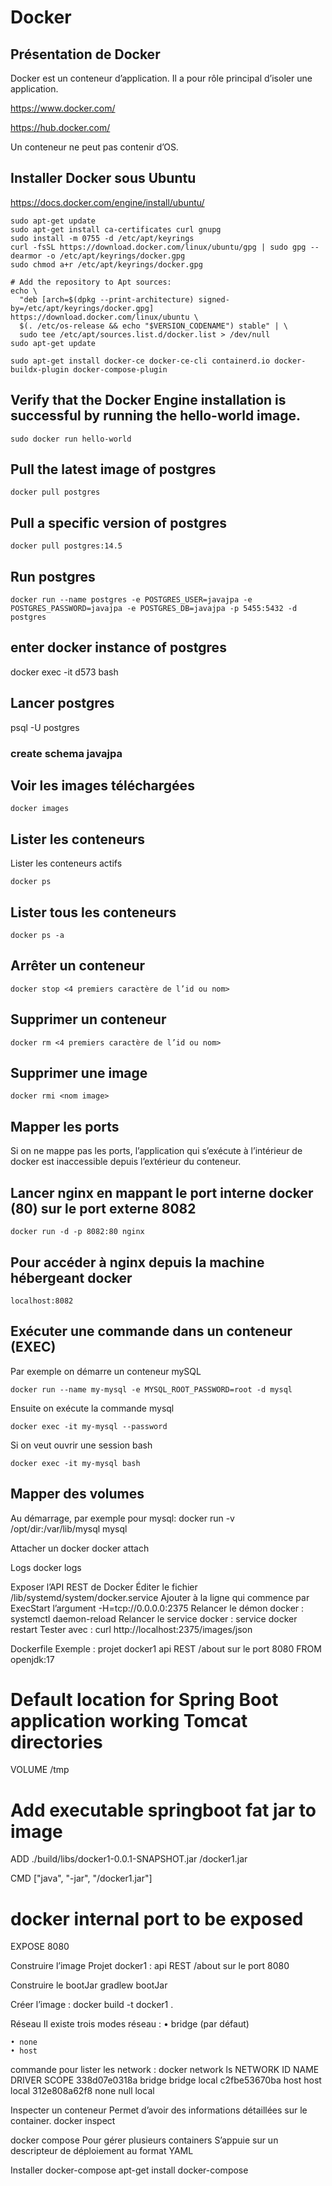 # Docker

## Présentation de Docker
Docker est un conteneur d’application. Il a pour rôle principal d’isoler une application.

https://www.docker.com/

https://hub.docker.com/

Un conteneur ne peut pas contenir d’OS.


## Installer Docker sous Ubuntu
https://docs.docker.com/engine/install/ubuntu/

```
sudo apt-get update
sudo apt-get install ca-certificates curl gnupg
sudo install -m 0755 -d /etc/apt/keyrings
curl -fsSL https://download.docker.com/linux/ubuntu/gpg | sudo gpg --dearmor -o /etc/apt/keyrings/docker.gpg
sudo chmod a+r /etc/apt/keyrings/docker.gpg

# Add the repository to Apt sources:
echo \
  "deb [arch=$(dpkg --print-architecture) signed-by=/etc/apt/keyrings/docker.gpg] https://download.docker.com/linux/ubuntu \
  $(. /etc/os-release && echo "$VERSION_CODENAME") stable" | \
  sudo tee /etc/apt/sources.list.d/docker.list > /dev/null
sudo apt-get update

sudo apt-get install docker-ce docker-ce-cli containerd.io docker-buildx-plugin docker-compose-plugin
```

## Verify that the Docker Engine installation is successful by running the hello-world image.
```
sudo docker run hello-world
```

## Pull the latest image of postgres

```docker pull postgres```

## Pull a specific version of postgres
```docker pull postgres:14.5```

## Run postgres
```docker run --name postgres -e POSTGRES_USER=javajpa -e POSTGRES_PASSWORD=javajpa -e POSTGRES_DB=javajpa -p 5455:5432 -d postgres```

## enter docker instance of postgres
docker exec -it d573 bash

## Lancer postgres
psql -U postgres

### create schema javajpa

## Voir les images téléchargées
```
docker images
```

## Lister les conteneurs

Lister les conteneurs actifs
```
docker ps
```

## Lister tous les conteneurs
```
docker ps -a
```

## Arrêter un conteneur
```
docker stop <4 premiers caractère de l’id ou nom>
```

##  Supprimer un conteneur
```
docker rm <4 premiers caractère de l’id ou nom>
```

## Supprimer une image
```
docker rmi <nom image>
```

## Mapper les ports
Si on ne mappe pas les ports, l’application qui s’exécute à l’intérieur de docker est inaccessible depuis l’extérieur du conteneur.

## Lancer nginx en mappant le port interne docker (80) sur le port externe 8082
```
docker run -d -p 8082:80 nginx
```

## Pour accéder à nginx depuis la machine hébergeant docker
```
localhost:8082
```

## Exécuter une commande dans un conteneur (EXEC)
Par exemple on démarre un conteneur mySQL

```docker run --name my-mysql -e MYSQL_ROOT_PASSWORD=root -d mysql```

Ensuite on exécute la commande mysql

```docker exec -it my-mysql --password```

Si on veut ouvrir une session bash

```docker exec -it my-mysql bash```

## Mapper des volumes
Au démarrage, par exemple pour mysql:
docker run -v /opt/dir:/var/lib/mysql mysql

Attacher un docker
docker attach <docker id>

Logs
docker logs <id ou name>

Exposer l’API REST de Docker
Éditer le fichier /lib/systemd/system/docker.service
Ajouter à la ligne qui commence par ExecStart
l’argument -H=tcp://0.0.0.0:2375
Relancer le démon docker : systemctl daemon-reload
Relancer le service docker : service docker restart
Tester avec : curl http://localhost:2375/images/json


Dockerfile
Exemple : projet docker1
api REST /about sur le port 8080
FROM openjdk:17
# Default location for Spring Boot application working Tomcat directories
VOLUME /tmp

# Add executable springboot fat jar to image
ADD ./build/libs/docker1-0.0.1-SNAPSHOT.jar /docker1.jar

CMD ["java", "-jar", "/docker1.jar"]

# docker internal port to be exposed
EXPOSE 8080

Construire l’image
Projet docker1 : api REST /about sur le port 8080

Construire le bootJar
gradlew bootJar

Créer l’image :
docker build -t docker1 .

Réseau
Il existe trois modes réseau :
• bridge (par défaut)


    • none
    • host
commande pour lister les network :
docker network ls
NETWORK ID     NAME      DRIVER    SCOPE
338d07e0318a   bridge    bridge    local
c2fbe53670ba   host      host      local
312e808a62f8   none      null      local

Inspecter un conteneur
Permet d’avoir des informations détaillées sur le container.
docker inspect <id ou nom>




docker compose
Pour gérer plusieurs containers
S’appuie sur un descripteur de déploiement au format YAML

Installer docker-compose
apt-get install docker-compose

